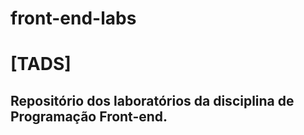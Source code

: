 # front-end-labs
<h1>[TADS]</h1>
<h2>Repositório dos laboratórios da disciplina de Programação Front-end.</h2>
